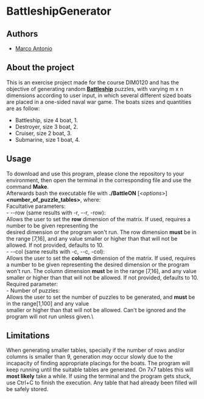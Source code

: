 # **BattleshipGenerator**
## Authors

 - [Marco Antonio](github.com/MarcoAFC)
 
## About the project
  This is an exercise project made for the course DIM0120 and has the objective of generating random [**Battleship**](https://en.wikipedia.org/wiki/Battleship_(puzzle)) puzzles, with varying m x n dimensions according to user input, in which several different sized boats are placed in a one-sided naval war game. The boats sizes and quantities are as follow:
  
  - Battleship, size 4 boat, 1.
  - Destroyer, size 3 boat, 2.
  - Cruiser, size 2 boat, 3.
  - Submarine, size 1 boat, 4.
   
## Usage
  To download and use this program, please clone the repository to your environment, then open the terminal in the corresponding file and use the command **Make**.\
  Afterwards bash the executable file with **./BattleON** [<*options*>] **<number_of_puzzle_tables>**, where:\
    Facultative parameters:\
      - --row (same results with -r, --r, -row):\
        Allows the user to set the **row** dimension of the matrix. If used, requires a number to be given representing the  
       desired dimension or the program won't run. The row dimension **must** be in the range [7,16], and any value smaller or
       higher than that will not be allowed. If not provided, defaults to 10.\
      - --col (same results with -c, --c, -col):\
        Allows the user to set the **column** dimension of the matrix. If used, requires a number to be given representing the
       desired dimension or the program won't run. The column dimension **must** be in the range [7,16], and any value smaller
       or higher than that will not be allowed. If not provided, defaults to 10.\
     Required parameter:\
       - Number of puzzles:\
         Allows the user to set the number of puzzles to be generated, and **must** be in the range[1,100] and any value  
        smaller or higher than that will not be allowed. Can't be ignored and the program will not run unless given.\
         
## Limitations
  When generating smaller tables, specially if the number of rows and/or columns is smaller than 9, generation *may* occur slowly due to the incapacity of finding appropriate placings for the boats. The program will keep running until the suitable tables are generated. On 7x7 tables this will **most likely** take a while. If using the terminal and the program gets stuck, use Ctrl+C to finish the execution. Any table that had already been filled will be safely stored.
